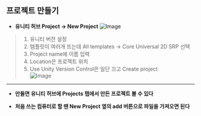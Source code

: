 ## 프로젝트 만들기
* **유니티 허브 Project -> New Project**
![Image](https://github.com/user-attachments/assets/791e5b08-9ceb-4536-b371-9467386c37a7)  

> 1. 유니티 버전 설정  
> 2. 템플릿이 여러개 뜨는데  All templates -> Core Universal 2D SRP 선택  
> 3. Project name에 이름 입력  
> 4. Location은 프로젝트 위치  
> 5. Use Unity Version Control은 일단 끄고 Create project  
![Image](https://github.com/user-attachments/assets/9b4e0f08-34a2-4cd6-ac7f-ca33a77b4827)

***

* **만들면 유니티 허브에 Projects 탭에서 만든 프로젝트 볼 수 있다**

* **처음 쓰는 컴퓨터로 할 땐 New Project 옆의 add 버튼으로 파일을 가져오면 된다**
